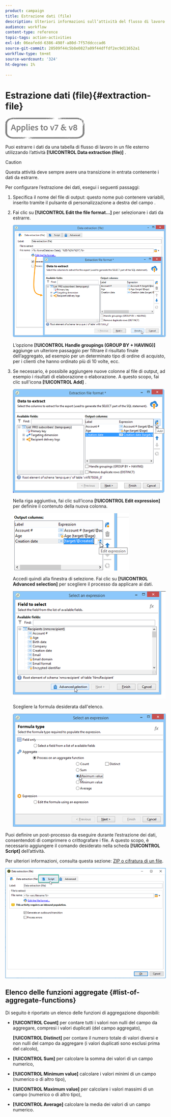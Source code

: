 ```yaml
---
product: campaign
title: Estrazione dati (file)
description: Ulteriori informazioni sull’attività del flusso di lavoro Estrazione dati (file)
audience: workflow
content-type: reference
topic-tags: action-activities
exl-id: 06eafedd-6386-498f-a80d-7f57ddcccad6
source-git-commit: 20509f44c5b8e0827a09f44dffdf2ec9d11652a1
workflow-type: tm+mt
source-wordcount: '324'
ht-degree: 1%

---
```


# Estrazione dati (file){#extraction-file}

![](../../assets/common.svg)

Puoi estrarre i dati da una tabella di flusso di lavoro in un file esterno utilizzando l’attività **[!UICONTROL Data extraction (file)]** .

>[!CAUTION]
>
>Questa attività deve sempre avere una transizione in entrata contenente i dati da estrarre.

Per configurare l’estrazione dei dati, esegui i seguenti passaggi:

1. Specifica il nome del file di output: questo nome può contenere variabili, inserito tramite il pulsante di personalizzazione a destra del campo .
1. Fai clic su **[!UICONTROL Edit the file format...]** per selezionare i dati da estrarre.

   ![](assets/s_advuser_extract_file_param.png)

   L’opzione **[!UICONTROL Handle groupings (GROUP BY + HAVING)]** aggiunge un ulteriore passaggio per filtrare il risultato finale dell’aggregato, ad esempio per un determinato tipo di ordine di acquisto, per i clienti che hanno ordinato più di 10 volte, ecc.

1. Se necessario, è possibile aggiungere nuove colonne al file di output, ad esempio i risultati di elaborazione o elaborazione. A questo scopo, fai clic sull&#39;icona **[!UICONTROL Add]** .

   ![](assets/s_advuser_extract_file_add_col.png)

   Nella riga aggiuntiva, fai clic sull’icona **[!UICONTROL Edit expression]** per definire il contenuto della nuova colonna.

   ![](assets/s_advuser_extract_file_add_exp.png)

   Accedi quindi alla finestra di selezione. Fai clic su **[!UICONTROL Advanced selection]** per scegliere il processo da applicare ai dati.

   ![](assets/s_advuser_extract_file_advanced_selection.png)

   Scegliere la formula desiderata dall&#39;elenco.

   ![](assets/s_advuser_extract_file_agregate_values.png)

Puoi definire un post-processo da eseguire durante l’estrazione dei dati, consentendoti di comprimere o crittografare i file. A questo scopo, è necessario aggiungere il comando desiderato nella scheda **[!UICONTROL Script]** dell’attività.

Per ulteriori informazioni, consulta questa sezione: [ZIP o cifratura di un file](how-to-use-workflow-data.md#zipping-or-encrypting-a-file).

![](assets/postprocessing_dataextraction.png)

## Elenco delle funzioni aggregate {#list-of-aggregate-functions}

Di seguito è riportato un elenco delle funzioni di aggregazione disponibili:

* **[!UICONTROL Count]** per contare tutti i valori non nulli del campo da aggregare, compresi i valori duplicati (del campo aggregato),

   **[!UICONTROL Distinct]** per contare il numero totale di valori diversi e non nulli del campo da aggregare (i valori duplicati sono esclusi prima del calcolo),

* **[!UICONTROL Sum]** per calcolare la somma dei valori di un campo numerico,
* **[!UICONTROL Minimum value]** calcolare i valori minimi di un campo (numerico o di altro tipo),
* **[!UICONTROL Maximum value]** per calcolare i valori massimi di un campo (numerico o di altro tipo),
* **[!UICONTROL Average]** calcolare la media dei valori di un campo numerico.
